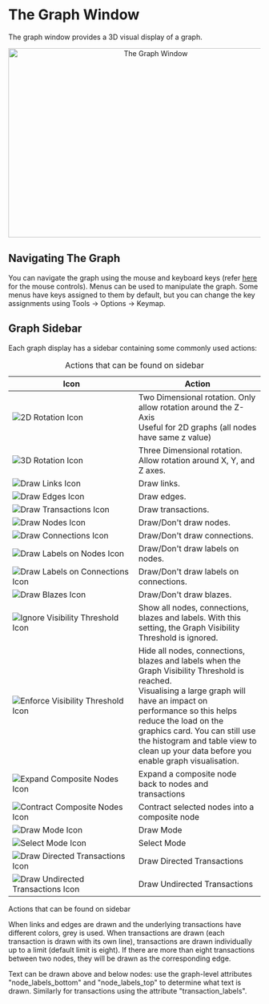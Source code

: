 # The Graph Window

The graph window provides a 3D visual display of a graph.

<div style="text-align: center">

<img src="../constellation/CoreFunctionality/src/au/gov/asd/tac/constellation/functionality/docs/resources/GraphView.png" width="573" height="378" alt="The Graph Window" />

</div>

## Navigating The Graph

You can navigate the graph using the mouse and keyboard keys (refer
[here](../constellation/CoreInteractiveGraph/src/au/gov/asd/tac/constellation/graph/interaction/docs/add-and-selection-modes.md)
for the mouse controls). Menus can be used to manipulate the graph. Some
menus have keys assigned to them by default, but you can change the key
assignments using Tools -> Options -> Keymap.

## Graph Sidebar

Each graph display has a sidebar containing some commonly used actions:

<table class="table table-striped">
<caption>Actions that can be found on sidebar</caption>
<colgroup>
<col style="width: 50%" />
<col style="width: 50%" />
</colgroup>
<thead>
<tr class="header">
<th>Icon</th>
<th>Action</th>
</tr>
</thead>
<tbody>
<tr class="odd">
<td><img src="../constellation/CoreFunctionality/src/au/gov/asd/tac/constellation/functionality/docs/resources/2d.png" alt="2D Rotation Icon" /></td>
<td>Two Dimensional rotation. Only allow rotation around the Z-Axis<br />
Useful for 2D graphs (all nodes have same z value)</td>
</tr>
<tr class="even">
<td><img src="../constellation/CoreFunctionality/src/au/gov/asd/tac/constellation/functionality/docs/resources/3d.png" alt="3D Rotation Icon" /></td>
<td>Three Dimensional rotation. Allow rotation around X, Y, and Z axes.</td>
</tr>
<tr class="odd">
<td><img src="../constellation/CoreFunctionality/src/au/gov/asd/tac/constellation/functionality/docs/resources/links.png" alt="Draw Links Icon" /></td>
<td>Draw links.</td>
</tr>
<tr class="even">
<td><img src="../constellation/CoreFunctionality/src/au/gov/asd/tac/constellation/functionality/docs/resources/edges.png" alt="Draw Edges Icon" /></td>
<td>Draw edges.</td>
</tr>
<tr class="odd">
<td><img src="../constellation/CoreFunctionality/src/au/gov/asd/tac/constellation/functionality/docs/resources/transactions.png" alt="Draw Transactions Icon" /></td>
<td>Draw transactions.</td>
</tr>
<tr class="even">
<td><img src="../constellation/CoreFunctionality/src/au/gov/asd/tac/constellation/functionality/docs/resources/nodes.png" alt="Draw Nodes Icon" /></td>
<td>Draw/Don't draw nodes.</td>
</tr>
<tr class="odd">
<td><img src="../constellation/CoreFunctionality/src/au/gov/asd/tac/constellation/functionality/docs/resources/connections.png" alt="Draw Connections Icon" /></td>
<td>Draw/Don't draw connections.</td>
</tr>
<tr class="even">
<td><img src="../constellation/CoreFunctionality/src/au/gov/asd/tac/constellation/functionality/docs/resources/node_labels.png" alt="Draw Labels on Nodes Icon" /></td>
<td>Draw/Don't draw labels on nodes.</td>
</tr>
<tr class="odd">
<td><img src="../constellation/CoreFunctionality/src/au/gov/asd/tac/constellation/functionality/docs/resources/connection_labels.png" alt="Draw Labels on Connections Icon" /></td>
<td>Draw/Don't draw labels on connections.</td>
</tr>
<tr class="even">
<td><img src="../constellation/CoreFunctionality/src/au/gov/asd/tac/constellation/functionality/docs/resources/blazes.png" alt="Draw Blazes Icon" /></td>
<td>Draw/Don't draw blazes.</td>
</tr>
<tr class="odd">
<td><img src="../constellation/CoreFunctionality/src/au/gov/asd/tac/constellation/functionality/docs/resources/visible.png" alt="Ignore Visibility Threshold Icon" /></td>
<td>Show all nodes, connections, blazes and labels. With this setting, the Graph Visibility Threshold is ignored.</td>
</tr>
<tr class="even">
<td><img src="../constellation/CoreFunctionality/src/au/gov/asd/tac/constellation/functionality/docs/resources/hidden.png" alt="Enforce Visibility Threshold Icon" /></td>
<td>Hide all nodes, connections, blazes and labels when the Graph Visibility Threshold is reached.<br />
Visualising a large graph will have an impact on performance so this helps reduce the load on the graphics card. You can still use the histogram and table view to clean up your data before you enable graph visualisation.</td>
</tr>
<tr class="odd">
<td><img src="../constellation/CoreFunctionality/src/au/gov/asd/tac/constellation/functionality/docs/resources/expand.png" alt="Expand Composite Nodes Icon" /></td>
<td>Expand a composite node back to nodes and transactions</td>
</tr>
<tr class="even">
<td><img src="../constellation/CoreFunctionality/src/au/gov/asd/tac/constellation/functionality/docs/resources/contract.png" alt="Contract Composite Nodes Icon" /></td>
<td>Contract selected nodes into a composite node</td>
</tr>
<tr class="odd">
<td><img src="../constellation/CoreFunctionality/src/au/gov/asd/tac/constellation/functionality/docs/resources/draw_mode.png" alt="Draw Mode Icon" /></td>
<td>Draw Mode</td>
</tr>
<tr class="even">
<td><img src="../constellation/CoreFunctionality/src/au/gov/asd/tac/constellation/functionality/docs/resources/select_mode.png" alt="Select Mode Icon" /></td>
<td>Select Mode</td>
</tr>
<tr class="odd">
<td><img src="../constellation/CoreFunctionality/src/au/gov/asd/tac/constellation/functionality/docs/resources/directed.png" alt="Draw Directed Transactions Icon" /></td>
<td>Draw Directed Transactions</td>
</tr>
<tr class="even">
<td><img src="../constellation/CoreFunctionality/src/au/gov/asd/tac/constellation/functionality/docs/resources/undirected.png" alt="Draw Undirected Transactions Icon" /></td>
<td>Draw Undirected Transactions</td>
</tr>
</tbody>
</table>

Actions that can be found on sidebar

When links and edges are drawn and the underlying transactions have
different colors, grey is used. When transactions are drawn (each
transaction is drawn with its own line), transactions are drawn
individually up to a limit (default limit is eight). If there are more
than eight transactions between two nodes, they will be drawn as the
corresponding edge.

Text can be drawn above and below nodes: use the graph-level attributes
"node_labels_bottom" and "node_labels_top" to determine what text is
drawn. Similarly for transactions using the attribute
"transaction_labels".
